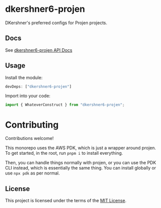 # dkershner6-projen

DKershner's preferred configs for Projen projects.

## Docs

See [dkershner6-projen API Docs](https://dkershner6.github.io/projen-constructs/dkershner6-projen)

## Usage

Install the module:

```typescript
devDeps: ["dkershner6-projen"]
```

Import into your code:

```typescript
import { WhateverConstruct } from "dkershner6-projen";
```

# Contributing

Contributions welcome!

This monorepo uses the AWS PDK, which is just a wrapper around projen. To get started, in the root, run `pnpm i` to install everything.

Then, you can handle things normally with projen, or you can use the PDK CLI instead, which is essentially the same thing. You can install globally or use `npx pdk` as per normal.
## License

This project is licensed under the terms of the [MIT License](LICENSE.md).